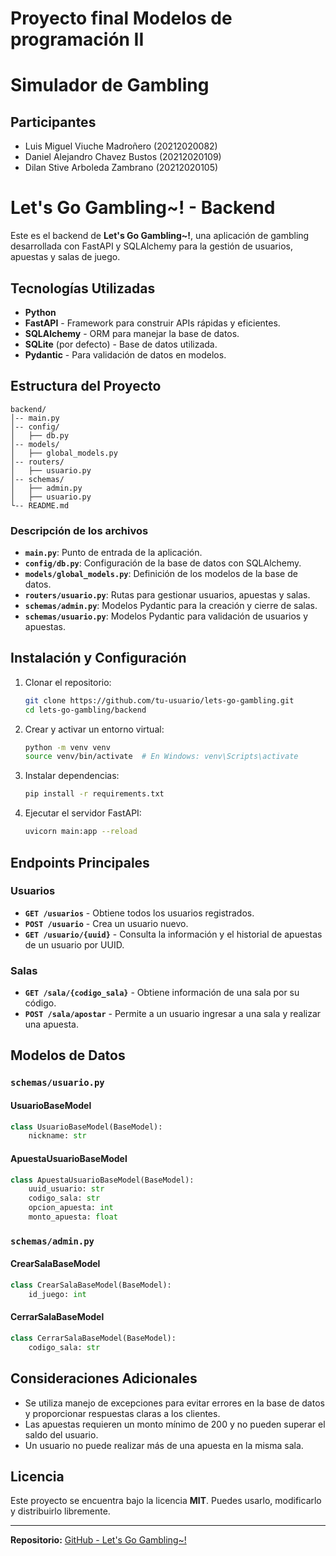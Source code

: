# Proyecto final Modelos de programación II
# Simulador de Gambling

## Participantes
- Luis Miguel Viuche Madroñero (20212020082)
- Daniel Alejandro Chavez Bustos (20212020109)
- Dilan Stive Arboleda Zambrano (20212020105)


# Let's Go Gambling\~! - Backend

Este es el backend de **Let's Go Gambling\~!**, una aplicación de gambling desarrollada con FastAPI y SQLAlchemy para la gestión de usuarios, apuestas y salas de juego.

## Tecnologías Utilizadas

- **Python**
- **FastAPI** - Framework para construir APIs rápidas y eficientes.
- **SQLAlchemy** - ORM para manejar la base de datos.
- **SQLite** (por defecto) - Base de datos utilizada.
- **Pydantic** - Para validación de datos en modelos.

## Estructura del Proyecto

```
backend/
│-- main.py
│-- config/
│   ├── db.py
│-- models/
│   ├── global_models.py
│-- routers/
│   ├── usuario.py
│-- schemas/
│   ├── admin.py
│   ├── usuario.py
└-- README.md
```

### Descripción de los archivos

- **`main.py`**: Punto de entrada de la aplicación.
- **`config/db.py`**: Configuración de la base de datos con SQLAlchemy.
- **`models/global_models.py`**: Definición de los modelos de la base de datos.
- **`routers/usuario.py`**: Rutas para gestionar usuarios, apuestas y salas.
- **`schemas/admin.py`**: Modelos Pydantic para la creación y cierre de salas.
- **`schemas/usuario.py`**: Modelos Pydantic para validación de usuarios y apuestas.

## Instalación y Configuración

1. Clonar el repositorio:

   ```sh
   git clone https://github.com/tu-usuario/lets-go-gambling.git
   cd lets-go-gambling/backend
   ```

2. Crear y activar un entorno virtual:

   ```sh
   python -m venv venv
   source venv/bin/activate  # En Windows: venv\Scripts\activate
   ```

3. Instalar dependencias:

   ```sh
   pip install -r requirements.txt
   ```

4. Ejecutar el servidor FastAPI:

   ```sh
   uvicorn main:app --reload
   ```

## Endpoints Principales

### Usuarios

- **`GET /usuarios`** - Obtiene todos los usuarios registrados.
- **`POST /usuario`** - Crea un usuario nuevo.
- **`GET /usuario/{uuid}`** - Consulta la información y el historial de apuestas de un usuario por UUID.

### Salas

- **`GET /sala/{codigo_sala}`** - Obtiene información de una sala por su código.
- **`POST /sala/apostar`** - Permite a un usuario ingresar a una sala y realizar una apuesta.

## Modelos de Datos

### `schemas/usuario.py`

#### **UsuarioBaseModel**

```python
class UsuarioBaseModel(BaseModel):
    nickname: str
```

#### **ApuestaUsuarioBaseModel**

```python
class ApuestaUsuarioBaseModel(BaseModel):
    uuid_usuario: str
    codigo_sala: str
    opcion_apuesta: int
    monto_apuesta: float
```

### `schemas/admin.py`

#### **CrearSalaBaseModel**

```python
class CrearSalaBaseModel(BaseModel):
    id_juego: int
```

#### **CerrarSalaBaseModel**

```python
class CerrarSalaBaseModel(BaseModel):
    codigo_sala: str
```

## Consideraciones Adicionales

- Se utiliza manejo de excepciones para evitar errores en la base de datos y proporcionar respuestas claras a los clientes.
- Las apuestas requieren un monto mínimo de 200 y no pueden superar el saldo del usuario.
- Un usuario no puede realizar más de una apuesta en la misma sala.

## Licencia

Este proyecto se encuentra bajo la licencia **MIT**. Puedes usarlo, modificarlo y distribuirlo libremente.

---

**Repositorio:** [GitHub - Let's Go Gambling\~!](https://github.com/tu-usuario/lets-go-gambling)

